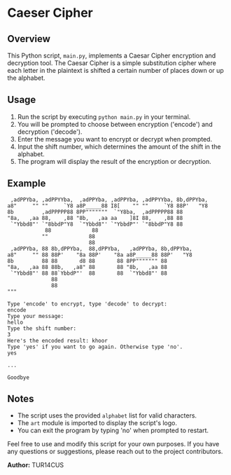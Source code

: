 # Caeser Cipher

## Overview
This Python script, `main.py`, implements a Caesar Cipher encryption and decryption tool. The Caesar Cipher is a simple substitution cipher where each letter in the plaintext is shifted a certain number of places down or up the alphabet.

## Usage

1. Run the script by executing `python main.py` in your terminal.
2. You will be prompted to choose between encryption ('encode') and decryption ('decode').
3. Enter the message you want to encrypt or decrypt when prompted.
4. Input the shift number, which determines the amount of the shift in the alphabet.
5. The program will display the result of the encryption or decryption.

## Example

```
 ,adPPYba, ,adPPYYba,  ,adPPYba, ,adPPYba, ,adPPYYba, 8b,dPPYba,  
a8"     "" ""     `Y8 a8P_____88 I8[    "" ""     `Y8 88P'   "Y8  
8b         ,adPPPPP88 8PP"""""""  `"Y8ba,  ,adPPPPP88 88          
"8a,   ,aa 88,    ,88 "8b,   ,aa aa    ]8I 88,    ,88 88          
 `"Ybbd8"' `"8bbdP"Y8  `"Ybbd8"' `"YbbdP"' `"8bbdP"Y8 88   
            88             88                                 
           ""             88                                 
                          88                                 
 ,adPPYba, 88 8b,dPPYba,  88,dPPYba,   ,adPPYba, 8b,dPPYba,  
a8"     "" 88 88P'    "8a 88P'    "8a a8P_____88 88P'   "Y8  
8b         88 88       d8 88       88 8PP""""""" 88          
"8a,   ,aa 88 88b,   ,a8" 88       88 "8b,   ,aa 88          
 `"Ybbd8"' 88 88`YbbdP"'  88       88  `"Ybbd8"' 88          
              88                                             
              88           
"""

Type 'encode' to encrypt, type 'decode' to decrypt:
encode
Type your message:
hello
Type the shift number:
3
Here's the encoded result: khoor
Type 'yes' if you want to go again. Otherwise type 'no'.
yes

...

Goodbye
```

## Notes

- The script uses the provided `alphabet` list for valid characters.
- The `art` module is imported to display the script's logo.
- You can exit the program by typing 'no' when prompted to restart.

Feel free to use and modify this script for your own purposes. If you have any questions or suggestions, please reach out to the project contributors.

**Author:** TUR14CUS
